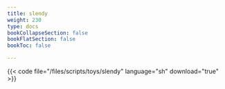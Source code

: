```yaml
---
title: slendy
weight: 230
type: docs
bookCollapseSection: false
bookFlatSection: false
bookToc: false

---
```


{{< code file="/files/scripts/toys/slendy" language="sh" download="true" >}}
